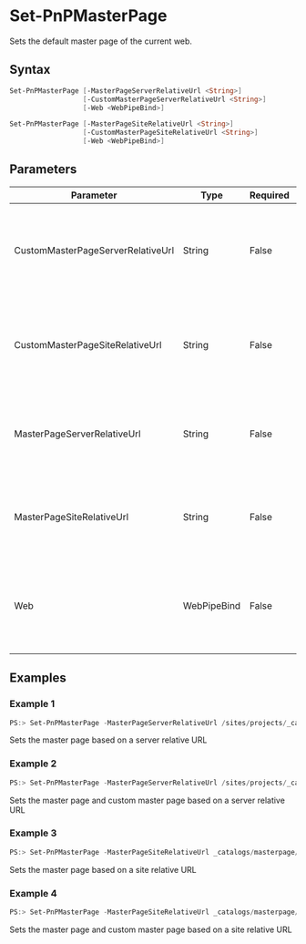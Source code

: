 # Set-PnPMasterPage
Sets the default master page of the current web.
## Syntax
```powershell
Set-PnPMasterPage [-MasterPageServerRelativeUrl <String>]
                  [-CustomMasterPageServerRelativeUrl <String>]
                  [-Web <WebPipeBind>]
```


```powershell
Set-PnPMasterPage [-MasterPageSiteRelativeUrl <String>]
                  [-CustomMasterPageSiteRelativeUrl <String>]
                  [-Web <WebPipeBind>]
```


## Parameters
Parameter|Type|Required|Description
---------|----|--------|-----------
|CustomMasterPageServerRelativeUrl|String|False|Specifies the custom Master page URL based on the server relative URL|
|CustomMasterPageSiteRelativeUrl|String|False|Specifies the custom Master page URL based on the site relative URL|
|MasterPageServerRelativeUrl|String|False|Specifies the Master page URL based on the server relative URL|
|MasterPageSiteRelativeUrl|String|False|Specifies the Master page URL based on the site relative URL|
|Web|WebPipeBind|False|The web to apply the command to. Omit this parameter to use the current web.|
## Examples

### Example 1
```powershell
PS:> Set-PnPMasterPage -MasterPageServerRelativeUrl /sites/projects/_catalogs/masterpage/oslo.master
```
Sets the master page based on a server relative URL

### Example 2
```powershell
PS:> Set-PnPMasterPage -MasterPageServerRelativeUrl /sites/projects/_catalogs/masterpage/oslo.master -CustomMasterPageServerRelativeUrl /sites/projects/_catalogs/masterpage/oslo.master
```
Sets the master page and custom master page based on a server relative URL

### Example 3
```powershell
PS:> Set-PnPMasterPage -MasterPageSiteRelativeUrl _catalogs/masterpage/oslo.master
```
Sets the master page based on a site relative URL

### Example 4
```powershell
PS:> Set-PnPMasterPage -MasterPageSiteRelativeUrl _catalogs/masterpage/oslo.master -CustomMasterPageSiteRelativeUrl _catalogs/masterpage/oslo.master
```
Sets the master page and custom master page based on a site relative URL
